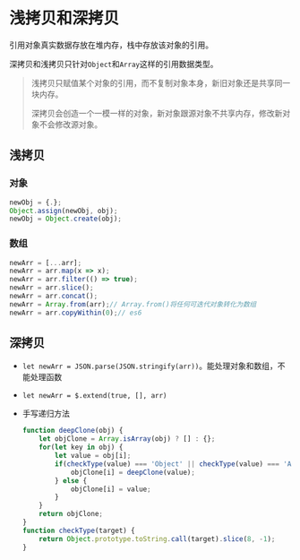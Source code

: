 # 浅拷贝和深拷贝

引用对象真实数据存放在堆内存，栈中存放该对象的引用。

深拷贝和浅拷贝只针对`Object`和`Array`这样的引用数据类型。

> 浅拷贝只赋值某个对象的引用，而不复制对象本身，新旧对象还是共享同一块内存。
>
> 深拷贝会创造一个一模一样的对象，新对象跟源对象不共享内存，修改新对象不会修改源对象。

## 浅拷贝

### 对象

```js
newObj = {.};
Object.assign(newObj, obj);
newObj = Object.create(obj);
```

### 数组

```js
newArr = [...arr];
newArr = arr.map(x => x);
newArr = arr.filter(() => true);
newArr = arr.slice();
newArr = arr.concat();
newArr = Array.from(arr);// Array.from()将任何可迭代对象转化为数组
newArr = arr.copyWithin(0);// es6
```



## 深拷贝

- `let newArr = JSON.parse(JSON.stringify(arr))`。能处理对象和数组，不能处理函数
- `let newArr = $.extend(true, [], arr)`

- 手写递归方法

  ```js
  function deepClone(obj) {
      let objClone = Array.isArray(obj) ? [] : {};
      for(let key in obj) {
          let value = obj[i];
          if(checkType(value) === 'Object' || checkType(value) === 'Array') {
              objClone[i] = deepClone(value);
          } else {
              objClone[i] = value;
          }
      }
      return objClone;
  }
  function checkType(target) {
      return Object.prototype.toString.call(target).slice(8, -1);
  }
  ```

